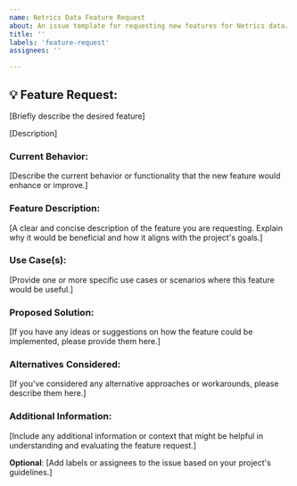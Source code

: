 ```yaml
---
name: Netrics Data Feature Request
about: An issue template for requesting new features for Netrics data.
title: ''
labels: 'feature-request'
assignees: ''

---
```


## 💡 Feature Request:

[Briefly describe the desired feature]

[Description]

### Current Behavior:

[Describe the current behavior or functionality that the new feature would enhance or improve.]

### Feature Description:

[A clear and concise description of the feature you are requesting. Explain why it would be beneficial and how it aligns with the project's goals.]

### Use Case(s):

[Provide one or more specific use cases or scenarios where this feature would be useful.]

### Proposed Solution:

[If you have any ideas or suggestions on how the feature could be implemented, please provide them here.]

### Alternatives Considered:

[If you've considered any alternative approaches or workarounds, please describe them here.]

### Additional Information:

[Include any additional information or context that might be helpful in understanding and evaluating the feature request.]

__Optional__: [Add labels or assignees to the issue based on your project's guidelines.]
